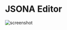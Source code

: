 # JSONA Editor

![screenshot](https://github.com/jsona/editor/assets/4012553/de57e3e0-206f-49ce-a8d0-6129fb63a36d)